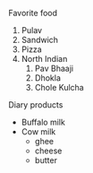 Favorite food
1. Pulav
2. Sandwich
3. Pizza
4. North Indian
    1. Pav Bhaaji
    2. Dhokla
    3. Chole Kulcha
    
Diary products
* Buffalo milk
* Cow milk
  * ghee
  * cheese
  * butter
  
